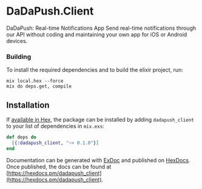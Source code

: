 # DaDaPush.Client

DaDaPush: Real-time Notifications App Send real-time notifications through our API without coding and maintaining your own app for iOS or Android devices.

### Building

To install the required dependencies and to build the elixir project, run:
```
mix local.hex --force
mix do deps.get, compile
```

## Installation

If [available in Hex](https://hex.pm/docs/publish), the package can be installed
by adding `dadapush_client` to your list of dependencies in `mix.exs`:

```elixir
def deps do
  [{:dadapush_client, "~> 0.1.0"}]
end
```

Documentation can be generated with [ExDoc](https://github.com/elixir-lang/ex_doc)
and published on [HexDocs](https://hexdocs.pm). Once published, the docs can
be found at [https://hexdocs.pm/dadapush_client](https://hexdocs.pm/dadapush_client).

